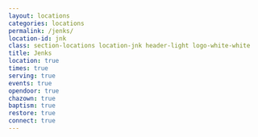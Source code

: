 ```yaml
---
layout: locations
categories: locations
permalink: /jenks/
location-id: jnk
class: section-locations location-jnk header-light logo-white-white
title: Jenks
location: true
times: true
serving: true
events: true
opendoor: true
chazown: true
baptism: true
restore: true
connect: true
---
```

